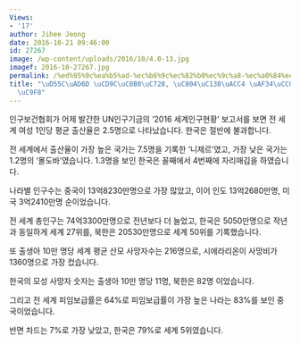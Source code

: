 ```yaml
---
Views:
- '17'
author: Jihee Jeong
date: 2016-10-21 09:46:00
id: 27267
image: /wp-content/uploads/2016/10/4.0-13.jpg
imagef: 2016-10-27267.jpg
permalink: /%ed%95%9c%ea%b5%ad-%ec%b6%9c%ec%82%b0%ec%9c%a8-%ec%a0%84%ec%84%b8%ea%b3%84-%ea%bc%b4%ec%b0%8c%ec%84%9c-4%eb%b2%88%ec%a7%b8/
title: "\uD55C\uAD6D \uCD9C\uC0B0\uC728, \uC804\uC138\uACC4 \uAF34\uCC0C\uC11C 4\uBC88\
  \uC9F8"
---
```


인구보건협회가 어제 발간한 UN인구기금의 ‘2016 세계인구현황’ 보고서를 보면 전 세계 여성 1인당 평균 출산율은 2.5명으로 나타났습니다. 한국은 절반에 불과합니다.

전 세계에서 출산율이 가장 높은 국가는 7.5명을 기록한 ‘니제르’였고, 가장 낮은 국가는 1.2명의 ‘몰도바’였습니다. 1.3명을 보인 한국은 꼴째에서 4번째에 자리매김을 하였습니다.

나라별 인구수는 중국이 13억8230만명으로 가장 많았고, 이어 인도 13억2680만명, 미국 3억2410만명 순이었습니다.

전 세계 총인구는 74억3300만명으로 전년보다 더 늘었고, 한국은 5050만명으로 작년과 동일하게 세계 27위를, 북한은 20530만명으로 세계 50위를 기록했습니다.

또 출생아 10만 명당 세계 평균 산모 사망자수는 216명으로, 시에라리온이 사망비가 1360명으로 가장 컸습니다.

한국의 모성 사망자 숫자는 출생아 10만 명당 11명, 북한은 82명 이었습니다.

그리고 전 세계 피임보급률은 64%로 피임보급률이 가장 높은 나라는 83%를 보인 중국이었습니다.

반면 차드는 7%로 가장 낮았고, 한국은 79%로 세계 5위였습니다.